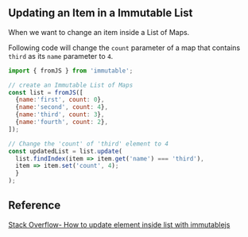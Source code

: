 ## Updating an Item in a Immutable List

When we want to change an item inside a List of Maps.

Following code will change the `count` parameter of a map that contains `third` as its `name` parameter to `4`.



```js
import { fromJS } from 'immutable';

// create an Immutable List of Maps
const list = fromJS([
  {name:'first', count: 0},
  {name:'second', count: 4},
  {name:'third', count: 3},
  {name:'fourth', count: 2},
]);

// Change the 'count' of 'third' element to 4
const updatedList = list.update(
  list.findIndex(item => item.get('name') === 'third'), 
  item => item.set('count', 4);
  }
); 
```

## Reference 

[Stack Overflow- How to update element inside list with immutablejs](https://stackoverflow.com/questions/29589753/how-to-update-element-inside-list-with-immutablejs)
